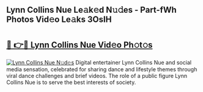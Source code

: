 ## Lynn Collins Nue Le𝚊k𝚎d N𝚞𝚍es - Part-fWh Photos Vid𝚎o Le𝚊ks 3OsIH

# <h2><a href="http://fb8488.evod.top/?m=Lynn+Collins+Nue">🔗 👉🔴 Lynn Collins Nue Vid𝚎o Ph𝚘t𝚘s</a></h2>

[![Lynn Collins Nue N𝚞d𝚎s](https://i.imgur.com/8V9OHl7.gif)](http://fb8488.evod.top/?m=Lynn+Collins+Nue)
Digital entertainer Lynn Collins Nue and social media sensation, celebrated for sharing dance and lifestyle themes through viral dance challenges and brief videos. The role of a public figure Lynn Collins Nue is to serve the best interests of society. 
